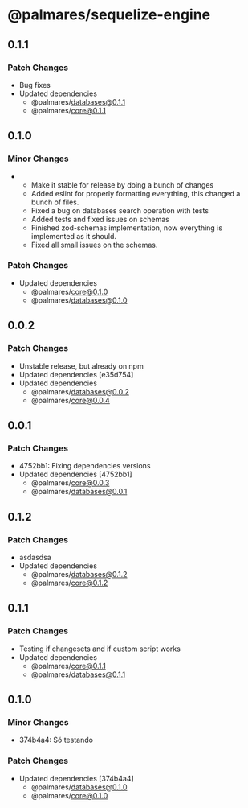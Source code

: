 # @palmares/sequelize-engine

## 0.1.1

### Patch Changes

- Bug fixes
- Updated dependencies
  - @palmares/databases@0.1.1
  - @palmares/core@0.1.1

## 0.1.0

### Minor Changes

- - Make it stable for release by doing a bunch of changes
  - Added eslint for properly formatting everything, this changed a bunch of files.
  - Fixed a bug on databases search operation with tests
  - Added tests and fixed issues on schemas
  - Finished zod-schemas implementation, now everything is implemented as it should.
  - Fixed all small issues on the schemas.

### Patch Changes

- Updated dependencies
  - @palmares/core@0.1.0
  - @palmares/databases@0.1.0

## 0.0.2

### Patch Changes

- Unstable release, but already on npm
- Updated dependencies [e35d754]
- Updated dependencies
  - @palmares/databases@0.0.2
  - @palmares/core@0.0.4

## 0.0.1

### Patch Changes

- 4752bb1: Fixing dependencies versions
- Updated dependencies [4752bb1]
  - @palmares/core@0.0.3
  - @palmares/databases@0.0.1

## 0.1.2

### Patch Changes

- asdasdsa
- Updated dependencies
  - @palmares/databases@0.1.2
  - @palmares/core@0.1.2

## 0.1.1

### Patch Changes

- Testing if changesets and if custom script works
- Updated dependencies
  - @palmares/core@0.1.1
  - @palmares/databases@0.1.1

## 0.1.0

### Minor Changes

- 374b4a4: Só testando

### Patch Changes

- Updated dependencies [374b4a4]
  - @palmares/databases@0.1.0
  - @palmares/core@0.1.0
